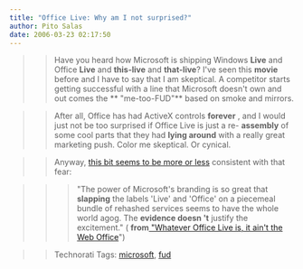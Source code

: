 ```yaml
---
title: "Office Live: Why am I not surprised?"
author: Pito Salas
date: 2006-03-23 02:17:50
---
```


>>

>> Have you heard how Microsoft is shipping Windows **Live** and Office
**Live** and **this-live** and **that-live**? I've seen this **movie** before
and I have to say that I am skeptical. A competitor starts getting successful
with a line that Microsoft doesn't own and out comes the ** "me-too-FUD"**
based on smoke and mirrors.

>>

>> After all, Office has had ActiveX controls **forever** , and I would just
not be too surprised if Office Live is just a re- **assembly** of some cool
parts that they had **lying around** with a really great marketing push. Color
me skeptical. Or cynical.

>>

>> Anyway, [this bit seems to be more or
less](<http://www.activewin.com/awin/comments.asp?HeadlineIndex=33627>)
consistent with that fear:

>>

>>> "The power of Microsoft's branding is so great that **slapping** the
labels 'Live' and 'Office' on a piecemeal bundle of rehashed services seems to
have the whole world agog. The **evidence doesn 't** justify the excitement."
( **from**[ "Whatever Office Live is, it ain't the Web
Office](<http://www.activewin.com/awin/comments.asp?HeadlineIndex=33627>)")

>>

>> Technorati Tags: [microsoft](<http://www.technorati.com/tag/microsoft>),
[fud](<http://www.technorati.com/tag/fud>)


